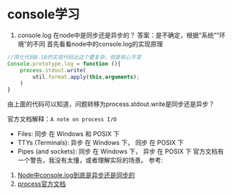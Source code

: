 # console学习

1. console.log 在node中是同步还是异步的？
答案：是不确定，根据“系统”“环境”的不同
首先看看node中的console.log的实现原理
```js
//简化代码8.10的实现代码比这个要复杂，但是核心不变
Console.prototype.log = function (){
    process.stdout.write(
        util.format.apply(this,arguments);
    )
}
```
由上面的代码可以知道，问题转移为process.stdout.write是同步还是异步？

官方文档解释：`A note on process I/O`
* Files: 同步 在 Windows 和 POSIX 下
* TTYs (Terminals): 异步 在 Windows 下， 同步 在 POSIX 下
* Pipes (and sockets): 同步 在 Windows 下， 异步 在 POSIX 下
官方文档有一个警告，我没有太懂，或者理解实际的场景。
参考:
1. [Node中console.log到底是异步还是同步的](http://nekomiao.me/2017/06/21/console-log-async-or-sync/)
2. [process官方文档](http://nodejs.cn/api/process.html#process_a_note_on_process_i_o)
